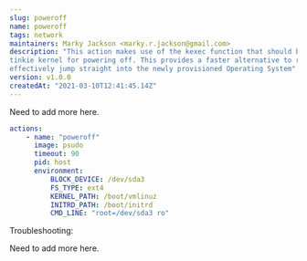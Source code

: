 ```yaml
---
slug: poweroff
name: poweroff
tags: network
maintainers: Marky Jackson <marky.r.jackson@gmail.com>
description: "This action makes use of the kexec function that should be compiled into the
tinkie kernel for powering off. This provides a faster alternative to rebooting, and allows an action to
effectively jump straight into the newly provisioned Operating System"
version: v1.0.0
createdAt: "2021-03-10T12:41:45.14Z"
---
```


Need to add more here.

```yaml
actions:
    - name: "poweroff"
      image: psudo
      timeout: 90
      pid: host
      environment:
          BLOCK_DEVICE: /dev/sda3
          FS_TYPE: ext4
          KERNEL_PATH: /boot/vmlinuz
          INITRD_PATH: /boot/initrd
          CMD_LINE: "root=/dev/sda3 ro"
```

Troubleshooting:

Need to add more here.
